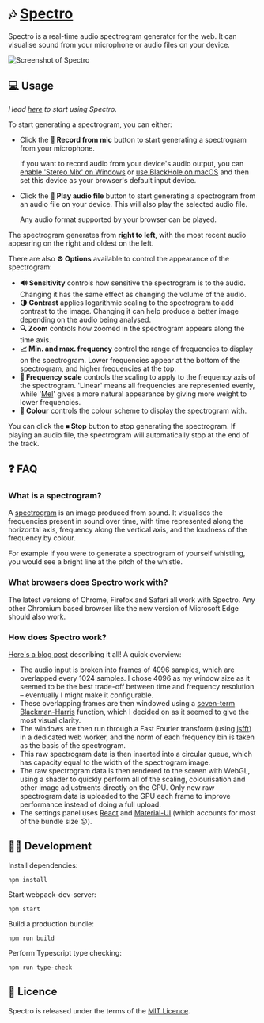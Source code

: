 # 🎶 [Spectro](https://calebj0seph.github.io/spectro/)

Spectro is a real-time audio spectrogram generator for the web. It can visualise sound from your
microphone or audio files on your device.

![Screenshot of Spectro](/docs/screenshot.png?raw=true)

## 💻 Usage

_Head [here](https://calebj0seph.github.io/spectro/) to start using Spectro._

To start generating a spectrogram, you can either:

- Click the **🎤 Record from mic** button to start generating a spectrogram from your microphone.

  If you want to record audio from your device's audio output, you can
  [enable 'Stereo Mix' on Windows](https://www.howtogeek.com/howto/39532/how-to-enable-stereo-mix-in-windows-7-to-record-audio/)
  or [use BlackHole on macOS](https://github.com/ExistentialAudio/BlackHole) and then set this
  device as your browser's default input device.

- Click the **🎵 Play audio file** button to start generating a spectrogram from an audio file on
  your device. This will also play the selected audio file.

  Any audio format supported by your browser can be played.

The spectrogram generates from **right to left**, with the most recent audio appearing on the right
and oldest on the left.

There are also **⚙ Options** available to control the appearance of the spectrogram:

- **🔊 Sensitivity** controls how sensitive the spectrogram is to the audio. Changing it has the
  same effect as changing the volume of the audio.
- **🌗 Contrast** applies logarithmic scaling to the spectrogram to add contrast to the image.
  Changing it can help produce a better image depending on the audio being analysed.
- **🔍 Zoom** controls how zoomed in the spectrogram appears along the time axis.
- **📈 Min. and max. frequency** control the range of frequencies to display on the spectrogram.
  Lower frequencies appear at the bottom of the spectrogram, and higher frequencies at the top.
- **🎹 Frequency scale** controls the scaling to apply to the frequency axis of the spectrogram.
  'Linear' means all frequencies are represented evenly, while
  '[Mel](https://en.wikipedia.org/wiki/Mel_scale)' gives a more natural appearance by giving more
  weight to lower frequencies.
- **🌈 Colour** controls the colour scheme to display the spectrogram with.

You can click the **⏹ Stop** button to stop generating the spectrogram. If playing an audio file,
the spectrogram will automatically stop at the end of the track.

## ❓ FAQ

### What is a spectrogram?

A [spectrogram](https://en.wikipedia.org/wiki/Spectrogram) is an image produced from sound. It
visualises the frequencies present in sound over time, with time represented along the horizontal
axis, frequency along the vertical axis, and the loudness of the frequency by colour.

For example if you were to generate a spectrogram of yourself whistling, you would see a bright line
at the pitch of the whistle.

### What browsers does Spectro work with?

The latest versions of Chrome, Firefox and Safari all work with Spectro. Any other Chromium based
browser like the new version of Microsoft Edge should also work.

### How does Spectro work?

[Here's a blog post](/docs/making-of.md) describing it all! A quick overview:

- The audio input is broken into frames of 4096 samples, which are overlapped every 1024 samples. I
  chose 4096 as my window size as it seemed to be the best trade-off between time and frequency
  resolution – eventually I might make it configurable.
- These overlapping frames are then windowed using a
  [seven-term Blackman-Harris](https://dsp.stackexchange.com/questions/51095/seven-term-blackman-harris-window)
  function, which I decided on as it seemed to give the most visual clarity.
- The windows are then run through a Fast Fourier transform (using
  [jsfft](https://github.com/dntj/jsfft)) in a dedicated web worker, and the norm of each frequency
  bin is taken as the basis of the spectrogram.
- This raw spectrogram data is then inserted into a circular queue, which has capacity equal to the
  width of the spectrogram image.
- The raw spectrogram data is then rendered to the screen with WebGL, using a shader to quickly
  perform all of the scaling, colourisation and other image adjustments directly on the GPU. Only
  new raw spectrogram data is uploaded to the GPU each frame to improve performance instead of doing
  a full upload.
- The settings panel uses [React](https://reactjs.org/) and [Material-UI](https://material-ui.com/)
  (which accounts for most of the bundle size 😞).

## 👩‍💻 Development

Install dependencies:

```
npm install
```

Start webpack-dev-server:

```
npm start
```

Build a production bundle:

```
npm run build
```

Perform Typescript type checking:

```
npm run type-check
```

## 📘 Licence

Spectro is released under the terms of the [MIT Licence](LICENSE).
